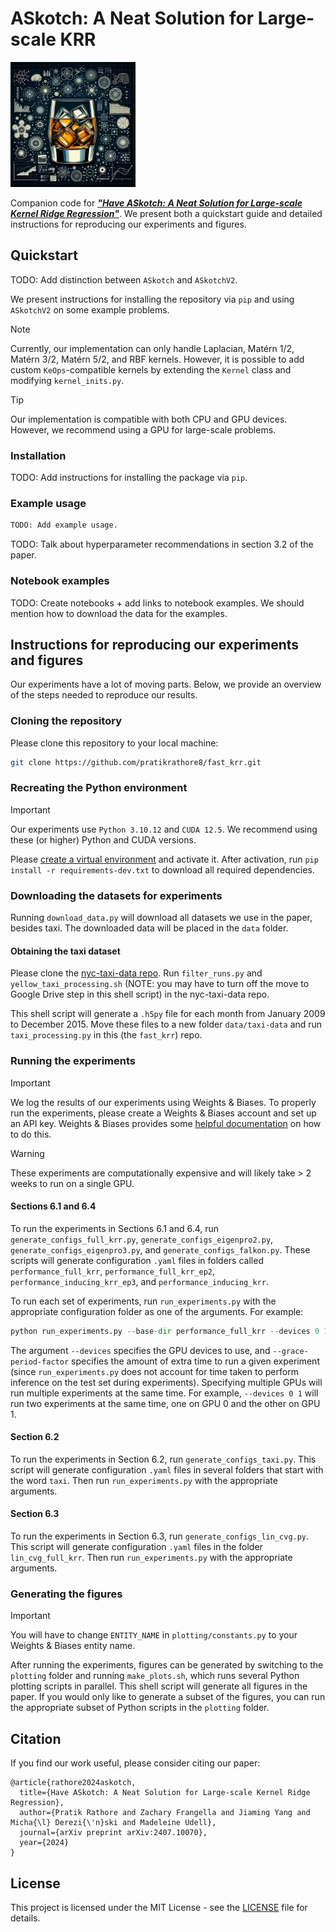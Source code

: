 # ASkotch: A Neat Solution for Large-scale KRR
<img src="images/logo.webp" alt="ASkotch Logo" width="200" height="200" alt="ASkotch Logo">

Companion code for [***"Have ASkotch: A Neat Solution for Large-scale Kernel Ridge Regression"***](https://arxiv.org/abs/2407.10070).
We present both a quickstart guide and detailed instructions for reproducing our experiments and figures.

## Quickstart

TODO: Add distinction between `ASkotch` and `ASkotchV2`.

We present instructions for installing the repository via `pip` and using `ASkotchV2` on some example problems.

> [!NOTE]
> Currently, our implementation can only handle Laplacian, Matérn 1/2, Matérn 3/2, Matérn 5/2, and RBF kernels.
However, it is possible to add custom `KeOps`-compatible kernels by extending the `Kernel` class and modifying `kernel_inits.py`.

> [!TIP]
> Our implementation is compatible with both CPU and GPU devices.
However, we recommend using a GPU for large-scale problems.

### Installation

TODO: Add instructions for installing the package via `pip`.

### Example usage

```python
TODO: Add example usage.
```
TODO: Talk about hyperparameter recommendations in section 3.2 of the paper.

### Notebook examples

TODO: Create notebooks + add links to notebook examples.
We should mention how to download the data for the examples.

## Instructions for reproducing our experiments and figures
Our experiments have a lot of moving parts.
Below, we provide an overview of the steps needed to reproduce our results.

### Cloning the repository
Please clone this repository to your local machine:

```bash
git clone https://github.com/pratikrathore8/fast_krr.git
```

### Recreating the Python environment

> [!IMPORTANT]
> Our experiments use `Python 3.10.12` and `CUDA 12.5`. We recommend using these (or higher) Python and CUDA versions.

Please [create a virtual environment](https://docs.python.org/3/library/venv.html) and activate it. After activation, run `pip install -r requirements-dev.txt` to download all required dependencies.

### Downloading the datasets for experiments

Running `download_data.py` will download all datasets we use in the paper, besides taxi.
The downloaded data will be placed in the `data` folder.

#### Obtaining the taxi dataset

Please clone the [nyc-taxi-data repo](https://github.com/pratikrathore8/nyc-taxi-data). Run `filter_runs.py` and `yellow_taxi_processing.sh` (NOTE: you may have to turn off the move to Google Drive step in this shell script) in the nyc-taxi-data repo.

This shell script will generate a `.h5py` file for each month from January 2009 to December 2015. Move these files to a new folder `data/taxi-data` and run `taxi_processing.py` in this (the `fast_krr`) repo.

### Running the experiments

> [!IMPORTANT]
> We log the results of our experiments using Weights & Biases.
To properly run the experiments, please create a Weights & Biases account and set up an API key.
Weights & Biases provides some [helpful documentation](https://docs.wandb.ai/quickstart/) on how to do this.

> [!WARNING]
> These experiments are computationally expensive and will likely take > 2 weeks to run on a single GPU.

#### Sections 6.1 and 6.4

To run the experiments in Sections 6.1 and 6.4, run `generate_configs_full_krr.py`, `generate_configs_eigenpro2.py`, `generate_configs_eigenpro3.py`, and `generate_configs_falkon.py`.
These scripts will generate configuration `.yaml` files in folders called `performance_full_krr`, `performance_full_krr_ep2`, `performance_inducing_krr_ep3`, and `performance_inducing_krr`.

To run each set of experiments, run `run_experiments.py` with the appropriate configuration folder as one of the arguments. For example:

```python
python run_experiments.py --base-dir performance_full_krr --devices 0 1 --grace-period-factor 0.4
```

The argument `--devices` specifies the GPU devices to use, and `--grace-period-factor` specifies the amount of extra time to run a given experiment (since `run_experiments.py` does not account for time taken to perform inference on the test set during experiments).
Specifying multiple GPUs will run multiple experiments at the same time.
For example, `--devices 0 1` will run two experiments at the same time, one on GPU 0 and the other on GPU 1.

#### Section 6.2

To run the experiments in Section 6.2, run `generate_configs_taxi.py`.
This script will generate configuration `.yaml` files in several folders that start with the word `taxi`.
Then run `run_experiments.py` with the appropriate arguments.

#### Section 6.3
To run the experiments in Section 6.3, run `generate_configs_lin_cvg.py`. This script will generate configuration `.yaml` files in the folder `lin_cvg_full_krr`.
Then run `run_experiments.py` with the appropriate arguments.

### Generating the figures

> [!IMPORTANT]
> You will have to change `ENTITY_NAME` in `plotting/constants.py` to your Weights & Biases entity name.

After running the experiments, figures can be generated by switching to the `plotting` folder and running `make_plots.sh`, which runs several Python plotting scripts in parallel.
This shell script will generate all figures in the paper.
If you would only like to generate a subset of the figures, you can run the appropriate subset of Python scripts in the `plotting` folder.

## Citation

If you find our work useful, please consider citing our paper:

```
@article{rathore2024askotch,
  title={Have ASkotch: A Neat Solution for Large-scale Kernel Ridge Regression},
  author={Pratik Rathore and Zachary Frangella and Jiaming Yang and Micha{\l} Derezi{\'n}ski and Madeleine Udell},
  journal={arXiv preprint arXiv:2407.10070},
  year={2024}
}
```

## License
This project is licensed under the MIT License - see the [LICENSE](LICENSE) file for details.
